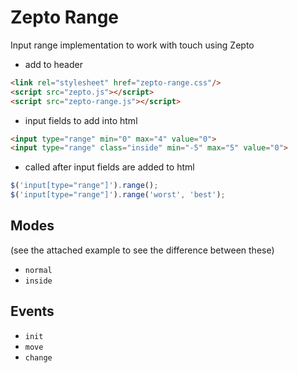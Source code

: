 # Zepto Range

Input range implementation to work with touch using Zepto

- add to header

``` html
<link rel="stylesheet" href="zepto-range.css"/>
<script src="zepto.js"></script>
<script src="zepto-range.js"></script>
```

- input fields to add into html

``` html
<input type="range" min="0" max="4" value="0">
<input type="range" class="inside" min="-5" max="5" value="0">
```

- called after input fields are added to html

``` javascript
$('input[type="range"]').range();
$('input[type="range"]').range('worst', 'best');
```

## Modes

(see the attached example to see the difference between these)

* `normal`
* `inside`

## Events

* `init`
* `move`
* `change`
